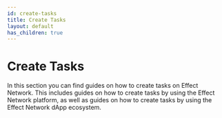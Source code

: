 ```yaml
---
id: create-tasks
title: Create Tasks
layout: default
has_children: true
---
```


# Create Tasks

In this section you can find guides on how to create tasks on Effect Network. This includes guides on how to create tasks by using the Effect Network platform, as well as guides on how to create tasks by using the Effect Network dApp ecosystem.
